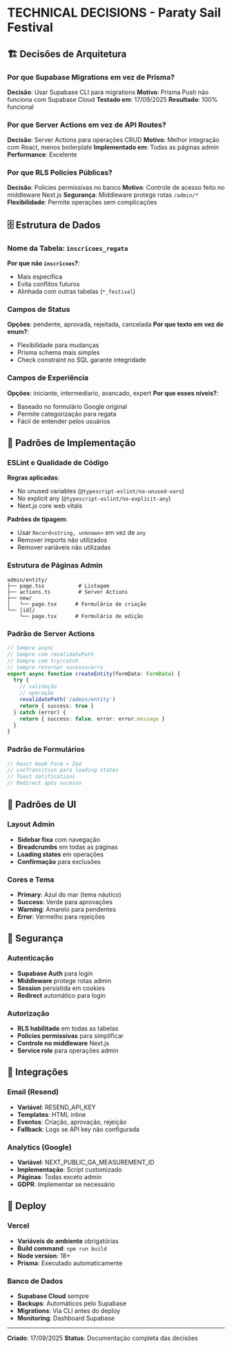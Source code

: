 # TECHNICAL DECISIONS - Paraty Sail Festival

## 🏗️ Decisões de Arquitetura

### Por que Supabase Migrations em vez de Prisma?
**Decisão**: Usar Supabase CLI para migrations
**Motivo**: Prisma Push não funciona com Supabase Cloud
**Testado em**: 17/09/2025
**Resultado**: 100% funcional

### Por que Server Actions em vez de API Routes?
**Decisão**: Server Actions para operações CRUD
**Motivo**: Melhor integração com React, menos boilerplate
**Implementado em**: Todas as páginas admin
**Performance**: Excelente

### Por que RLS Policies Públicas?
**Decisão**: Policies permissivas no banco
**Motivo**: Controle de acesso feito no middleware Next.js
**Segurança**: Middleware protege rotas `/admin/*`
**Flexibilidade**: Permite operações sem complicações

## 🗄️ Estrutura de Dados

### Nome da Tabela: `inscricoes_regata`
**Por que não `inscricoes`?**: 
- Mais específica
- Evita conflitos futuros
- Alinhada com outras tabelas (`*_festival`)

### Campos de Status
**Opções**: pendente, aprovada, rejeitada, cancelada
**Por que texto em vez de enum?**: 
- Flexibilidade para mudanças
- Prisma schema mais simples
- Check constraint no SQL garante integridade

### Campos de Experiência
**Opções**: iniciante, intermediario, avancado, expert
**Por que esses níveis?**: 
- Baseado no formulário Google original
- Permite categorização para regata
- Fácil de entender pelos usuários

## 🔧 Padrões de Implementação

### ESLint e Qualidade de Código
**Regras aplicadas**:
- No unused variables (`@typescript-eslint/no-unused-vars`)
- No explicit any (`@typescript-eslint/no-explicit-any`)
- Next.js core web vitals

**Padrões de tipagem**:
- Usar `Record<string, unknown>` em vez de `any`
- Remover imports não utilizados
- Remover variáveis não utilizadas

### Estrutura de Páginas Admin
```
admin/entity/
├── page.tsx           # Listagem
├── actions.ts         # Server Actions
├── new/
│   └── page.tsx      # Formulário de criação
└── [id]/
    └── page.tsx      # Formulário de edição
```

### Padrão de Server Actions
```typescript
// Sempre async
// Sempre com revalidatePath
// Sempre com try/catch
// Sempre retornar sucesso/erro
export async function createEntity(formData: FormData) {
  try {
    // validação
    // operação
    revalidatePath('/admin/entity')
    return { success: true }
  } catch (error) {
    return { success: false, error: error.message }
  }
}
```

### Padrão de Formulários
```typescript
// React Hook Form + Zod
// useTransition para loading states
// Toast notifications
// Redirect após sucesso
```

## 🎨 Padrões de UI

### Layout Admin
- **Sidebar fixa** com navegação
- **Breadcrumbs** em todas as páginas
- **Loading states** em operações
- **Confirmação** para exclusões

### Cores e Tema
- **Primary**: Azul do mar (tema náutico)
- **Success**: Verde para aprovações
- **Warning**: Amarelo para pendentes
- **Error**: Vermelho para rejeições

## 🔐 Segurança

### Autenticação
- **Supabase Auth** para login
- **Middleware** protege rotas admin
- **Session** persistida em cookies
- **Redirect** automático para login

### Autorização
- **RLS habilitado** em todas as tabelas
- **Policies permissivas** para simplificar
- **Controle no middleware** Next.js
- **Service role** para operações admin

## 📧 Integrações

### Email (Resend)
- **Variável**: RESEND_API_KEY
- **Templates**: HTML inline
- **Eventos**: Criação, aprovação, rejeição
- **Fallback**: Logs se API key não configurada

### Analytics (Google)
- **Variável**: NEXT_PUBLIC_GA_MEASUREMENT_ID
- **Implementação**: Script customizado
- **Páginas**: Todas exceto admin
- **GDPR**: Implementar se necessário

## 🚀 Deploy

### Vercel
- **Variáveis de ambiente** obrigatórias
- **Build command**: `npm run build`
- **Node version**: 18+
- **Prisma**: Executado automaticamente

### Banco de Dados
- **Supabase Cloud** sempre
- **Backups**: Automáticos pelo Supabase
- **Migrations**: Via CLI antes do deploy
- **Monitoring**: Dashboard Supabase

---
**Criado**: 17/09/2025
**Status**: Documentação completa das decisões